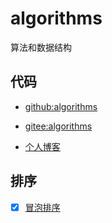 # algorithms

算法和数据结构

## 代码

- [github:algorithms](https://github.com/zhaoyunxing92/algorithms)

- [gitee:algorithms](https://gitee.com/zhaoyunxing92/algorithms)

- [个人博客](https://zhaoyunxing92.gitee.io)

## 排序

- [x] [冒泡排序](./src/sort/bubble/readme.md)



